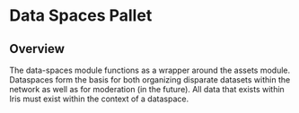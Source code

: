 # Data Spaces Pallet

## Overview

The data-spaces module functions as a wrapper around the assets module. Dataspaces form the basis for both organizing disparate datasets within the network as well as for moderation (in the future). All data that exists within Iris must exist within the context of a dataspace.
